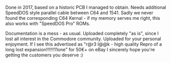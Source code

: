 Done in 2017, based on a historic PCB I managed to obtain. Needs additional SpeedDOS style parallel cable between C64 and 1541.
Sadly we never found the corresponding C64 Kernal - if my memory serves me right, this also works with "SpeedDOS Pro" ROMs.

Documentation is a mess - as usual. Uploaded completely "as is", since I lost all interest in the Commodore community.
Uploaded for your personal enjoyment. If I see this advertised as "r@r3 l@@k - high quality Repro of a long lost expansion!!!!!!11one" for 50€+ on eBay I sincerely hope you're getting the customers you deserve :)
